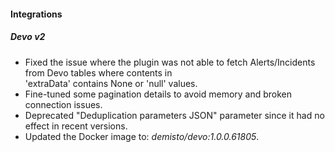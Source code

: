 #### Integrations
##### Devo v2
- Fixed the issue where the plugin was not able to fetch Alerts/Incidents from Devo tables where contents in          
  'extraData' contains None or 'null' values.
- Fine-tuned some pagination details to avoid memory and broken connection issues.
- Deprecated "Deduplication parameters JSON" parameter since it had no effect in recent versions.
- Updated the Docker image to: *demisto/devo:1.0.0.61805*.
